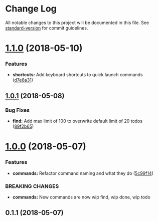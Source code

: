 # Change Log

All notable changes to this project will be documented in this file. See [standard-version](https://github.com/conventional-changelog/standard-version) for commit guidelines.

<a name="1.1.0"></a>
# [1.1.0](https://github.com/apertureless/wipfred/compare/v1.0.1...v1.1.0) (2018-05-10)


### Features

* **shortcuts:** Add keyboard shortcuts to quick launch commands ([d7e8a31](https://github.com/apertureless/wipfred/commit/d7e8a31))



<a name="1.0.1"></a>
## [1.0.1](https://github.com/apertureless/wipfred/compare/v1.0.0...v1.0.1) (2018-05-08)


### Bug Fixes

* **find:** Add max limit of 100 to overwrite default limit of 20 todos ([89f2b65](https://github.com/apertureless/wipfred/commit/89f2b65))



<a name="1.0.0"></a>
# [1.0.0](https://github.com/apertureless/wipfred/compare/v0.1.1...v1.0.0) (2018-05-07)


### Features

* **commands:** Refactor command naming and what they do ([5c99f14](https://github.com/apertureless/wipfred/commit/5c99f14))


### BREAKING CHANGES

* **commands:** New commands are now wip find, wip done, wip todo



<a name="0.1.1"></a>
## 0.1.1 (2018-05-07)
